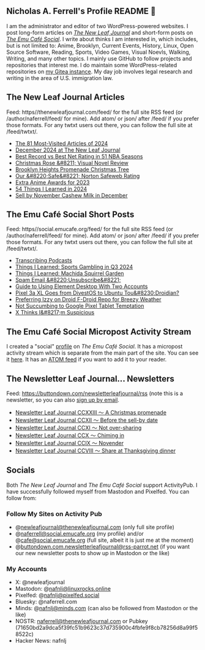 ## Nicholas A. Ferrell's Profile README 👋

I am the administrator and editor of two WordPress-powered websites. I post long-form articles on [*The New Leaf Journal*](https://thenewleafjournal.com/) and short-form posts on [*The Emu Café Social*](https://social.emucafe.org/). I write about thinks I am interested in, which includes, but is not limited to: Anime, Brooklyn, Current Events, History, Linux, Open Source Software, Reading, Sports, Video Games, Visual Noevls, Walking, Writing, and many other topics. I mainly use GitHub to follow projects and repositories that interest me. I do maintain some WordPress-related repositories on [my Gitea instance](https://giteacoffee.emucafe.org/naferrell). My day job involves legal research and writing in the area of U.S. immigration law.

## The New Leaf Journal Articles

Feed: https//thenewleafjournal.com/feed/ for the full site RSS feed (or /author/naferrell/feed/ for mine). Add atom/ or json/ after /feed/ if you prefer those formats. For any twtxt users out there, you can follow the full site at /feed/twtxt/.

<!-- BLOG-POST-LIST:START -->
- [The 81 Most-Visited Articles of 2024](https://thenewleafjournal.com/01-02-24-the-81-most-visited-articles-of-2024/)
- [December 2024 at The New Leaf Journal](https://thenewleafjournal.com/december-2024-at-the-new-leaf-journal/)
- [Best Record vs Best Net Rating in 51 NBA Seasons](https://thenewleafjournal.com/best-record-vs-best-net-rating-in-51-nba-seasons/)
- [Christmas Rose &amp;#8211; Visual Novel Review](https://thenewleafjournal.com/christmas-rose-visual-novel-review/)
- [Brooklyn Heights Promenade Christmas Tree](https://thenewleafjournal.com/brooklyn-heights-promenade-christmas-tree/)
- [Our &amp;#8220;Safe&amp;#8221; Norton Safeweb Rating](https://thenewleafjournal.com/our-safe-norton-safeweb-rating/)
- [Extra Anime Awards for 2023](https://thenewleafjournal.com/extra-anime-awards-for-2023/)
- [54 Things I Learned in 2024](https://thenewleafjournal.com/54-things-i-learned-in-2024/)
- [Sell by November Cashew Milk in December](https://thenewleafjournal.com/sell-by-november-cashew-milk-in-december/)
<!-- BLOG-POST-LIST:END -->

## The Emu Café Social Short Posts

Feed: https//social.emucafe.org/feed/ for the full site RSS feed (or /author/naferrell/feed/ for mine). Add atom/ or json/ after /feed/ if you prefer those formats. For any twtxt users out there, you can follow the full site at /feed/twtxt/.

<!-- ECS-POST-LIST:START -->
- [Transcribing Podcasts](https://social.emucafe.org/naferrell/01-02-24-transcribing-podcasts/)
- [Things I Learned: Sports Gambling in Q3 2024](https://social.emucafe.org/naferrell/learning25-01-02-25-sports-gambling/)
- [Things I Learned: Machida Squirrel Garden](https://social.emucafe.org/naferrell/til-machida-squirrel-garden/)
- [Spam Email &amp;#8220;Unsubscribe&amp;#8221;](https://social.emucafe.org/naferrell/spam-email-unsubscribe/)
- [Guide to Using Element Desktop With Two Accounts](https://social.emucafe.org/naferrell/guide-to-using-element-desktop-with-two-accounts/)
- [Pixel 3a XL Goes from DivestOS to Ubuntu Tou&amp;#8230;Droidian?](https://social.emucafe.org/naferrell/pixel-3a-xl-goes-from-divestos-to-ubuntu-tou-droidian/)
- [Preferring Izzy on Droid F-Droid Repo for Breezy Weather](https://social.emucafe.org/naferrell/preferring-izzy-on-droid-f-droid-repo-for-breezy-weather/)
- [Not Succumbing to Google Pixel Tablet Temptation](https://social.emucafe.org/naferrell/pixel-tablet-temptation/)
- [X Thinks I&amp;#8217;m Suspicious](https://social.emucafe.org/naferrell/x-thinks-im-suspicious/)
<!-- ECS-POST-LIST:END -->

## The Emu Café Social Micropost Activity Stream

I created a "social" [profile](https://social.emucafe.org/patrons/naferrell/profile/) on *The Emu Café Social*. It has a micropost activity stream which is separate from the main part of the site. You can see it [here](https://social.emucafe.org/patrons/naferrell/). It has an [ATOM feed](https://social.emucafe.org/patrons/naferrell/activity/feed/atom/) if you want to add it to your reader.

## The Newsletter Leaf Journal... Newsletters

Feed: https://buttondown.com/newsletterleafjournal/rss (note this is a newsletter, so you can also [sign up by email](https://buttondown.com/newsletterleafjournal#subscribe-form).

<!-- NLLJ-POST-LIST:START -->
- [Newsletter Leaf Journal CCXXIII 〜 A Christmas promenade](https://buttondown.com/newsletterleafjournal/archive/213/)
- [Newsletter Leaf Journal CCXII 〜 Before the sell-by date](https://buttondown.com/newsletterleafjournal/archive/212/)
- [Newsletter Leaf Journal CCXI 〜 Not over-sharing](https://buttondown.com/newsletterleafjournal/archive/211/)
- [Newsletter Leaf Journal CCX 〜 Chiming in](https://buttondown.com/newsletterleafjournal/archive/210/)
- [Newsletter Leaf Journal CCIX 〜 Novender](https://buttondown.com/newsletterleafjournal/archive/209/)
- [Newsletter Leaf Journal CCVIII 〜 Share at Thanksgiving dinner](https://buttondown.com/newsletterleafjournal/archive/208/)
<!-- NLLJ-POST-LIST:END -->

## Socials

Both *The New Leaf Journal* and *The Emu Café Social* support ActivityPub. I have successfully followed myself from Mastodon and Pixelfed. You can follow from:

### Follow My Sites on Activity Pub

* @newleafjournal@thenewleafjournal.com (only full site profile)
* @naferrell@social.emucafe.org (my profile) and/or @cafe@social.emucafe.org (full site, albeit it is just me at the moment)
* @buttondown.com.newsletterleafjournal@rss-parrot.net (if you want our new newsletter posts to show up in Mastodon or the like)

### My Accounts

* X: @newleafjournal
* Mastodon: @nafnlj@linuxrocks.online
* Pixelfed: @nafnlj@pixelfed.social
* Bluesky: @naferrell.com
* Minds: @nafnlj@minds.com (can also be followed from Mastodon or the like)
* NOSTR: naferrell@thenewleafjournal.com or Pubkey (71650bd2a9dca5f39fc51b9623c37d735900c4fbfe9f8cb78256d8a99f58522c)
* Hacker News: nafnlj 



<!--
**nafnlj/nafnlj** is a ✨ _special_ ✨ repository because its `README.md` (this file) appears on your GitHub profile.

Here are some ideas to get you started:

- 🔭 I’m currently working on ...
- 🌱 I’m currently learning ...
- 👯 I’m looking to collaborate on ...
- 🤔 I’m looking for help with ...
- 💬 Ask me about ...
- 📫 How to reach me: ...
- 😄 Pronouns: ...
- ⚡ Fun fact: ...
-->
